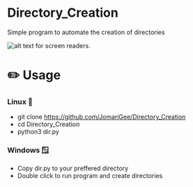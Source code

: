 # Directory_Creation
Simple program to automate the creation of directories

![alt text for screen readers](/path/to/image.png "Text to show on mouseover").

# ✏️ Usage 
### Linux 🐧
- git clone https://github.com/JomariGee/Directory_Creation
- cd Directory_Creation 
- python3 dir.py

### Windows 🪟
- Copy dir.py to your preffered directory
- Double click to run program and create directories 


